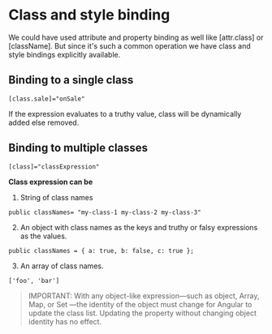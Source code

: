 # Class and style binding

We could have used attribute and property binding as well like [attr.class] or [className]. But since it's such a common operation
we have class and style bindings explicitly available.

## Binding to a single class

`[class.sale]="onSale"`

If the expression evaluates to a truthy value, class will be dynamically added else removed.

## Binding to multiple classes

`[class]="classExpression"`

**Class expression can be**

1. String of class names

  `public classNames= "my-class-1 my-class-2 my-class-3"`

2. An object with class names as the keys and truthy or falsy expressions as the values.

  `public classNames = { a: true, b: false, c: true };`

3. An array of class names.

  `['foo', 'bar']`

> IMPORTANT: With any object-like expression—such as object, Array, Map, or Set —the identity of the object must change
 for Angular to update the class list. Updating the property without changing object identity has no effect.
